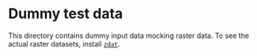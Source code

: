 # Dummy test data

This directory contains dummy input data mocking raster data.
To see the actual raster datasets, install [`zdat`](https://github.com/cbig/zdat).
